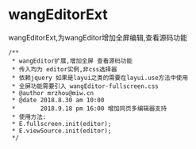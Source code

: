 # wangEditorExt
wangEditorExt,为wangEditor增加全屏编辑,查看源码功能

```
/**
 * wangEditor扩展,增加全屏 查看源码功能
 * 传入均为 editor实例,非css选择器
 * 依赖jquery 如果是layui之类的需要在layui.use方法中使用
 * 全屏功能需要引入 wangEditor-fullscreen.css
 * @author mrzhou@miw.cn
 * @date 2018.8.30 am 10:00
 *       2018.9.18 pm 16:00 增加同页多编辑器支持
 * 使用方法:
 * E.fullscreen.init(editor);
 * E.viewSource.init(editor);
 */
```
